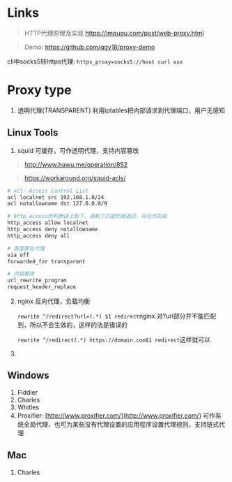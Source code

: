# Links
> HTTP代理原理及实现 https://imququ.com/post/web-proxy.html

> Demo: https://github.com/qgy18/proxy-demo

cli中socks5转https代理: 
`https_proxy=socks5://host curl xxx`


# Proxy type
1. 透明代理(TRANSPARENT)
   利用iptables把内部请求到代理端口，用户无感知

## Linux Tools
1. squid
   可缓存，可作透明代理，支持内容篡改
> http://www.hawu.me/operation/852

> https://workaround.org/squid-acls/
```bash
# acl: Access Control List
acl localnet src 192.168.1.0/24 
acl notallowname dst 127.0.0.0/9

# http_access的判断由上到下，遇到了匹配的就返回，存在优先级
http_access allow localnet
http_access deny notallowname
http_access deny all 

# 高度匿名代理
via off
forwarded_for transparent

# 内容篡改
url_rewrite_program
request_header_replace
```
2. nginx
   反向代理，负载均衡
   
   `rewrite ^/redirect?url=(.*) $1 redirect`nginx 对?url部分并不能匹配到，所以不会生效的，这样的法是错误的
   
    `rewrite ^/redirect(.*) https://domain.com$1 redirect`这样就可以
3. 



## Windows
1. Fiddler
2. Charles
3. Whitles
4. Proxifier: [http://www.proxifier.com/](http://www.proxifier.com/)
可作系统全局代理，也可为某些没有代理设置的应用程序设置代理规则，支持链式代理


## Mac
1. Charles

